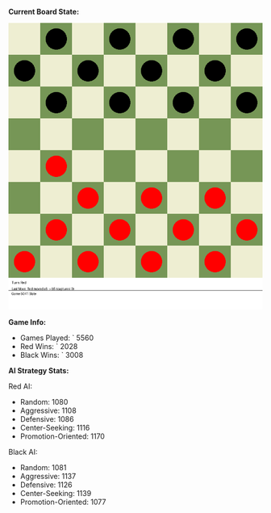 
**Current Board State:**  
<!-- START_GIF -->
![Checkers Game](./checkers_game.gif)
<!-- END_GIF -->

**Game Info:**  
- Games Played: `<!-- GAMES_PLAYED --> 5560
- Red Wins: `<!-- RED_WINS --> 2028
- Black Wins: `<!-- BLACK_WINS --> 3008

<!-- AI_STATS -->
**AI Strategy Stats:**

Red AI:
- Random: 1080
- Aggressive: 1108
- Defensive: 1086
- Center-Seeking: 1116
- Promotion-Oriented: 1170

Black AI:
- Random: 1081
- Aggressive: 1137
- Defensive: 1126
- Center-Seeking: 1139
- Promotion-Oriented: 1077
